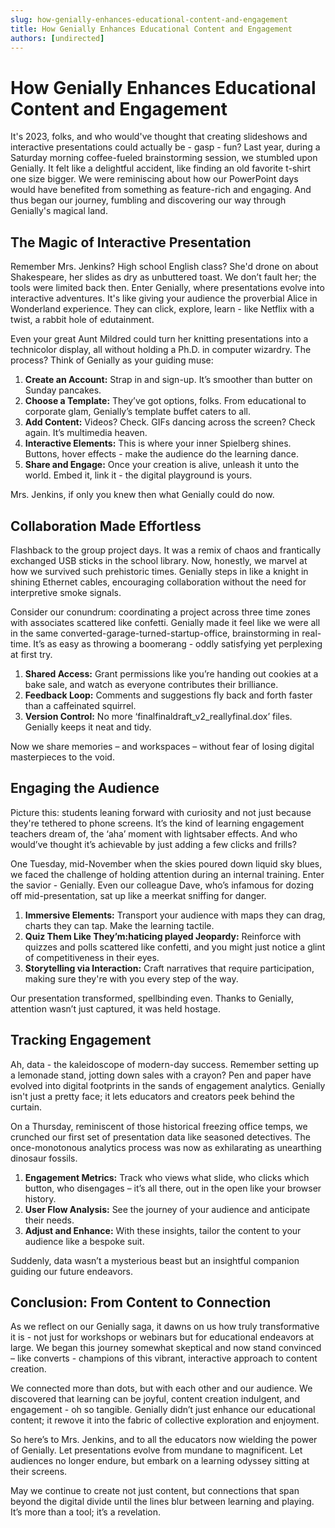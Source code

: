 ```yaml
---
slug: how-genially-enhances-educational-content-and-engagement
title: How Genially Enhances Educational Content and Engagement
authors: [undirected]
---
```



# How Genially Enhances Educational Content and Engagement

It's 2023, folks, and who would've thought that creating slideshows and interactive presentations could actually be - gasp - fun? Last year, during a Saturday morning coffee-fueled brainstorming session, we stumbled upon Genially. It felt like a delightful accident, like finding an old favorite t-shirt one size bigger. We were reminiscing about how our PowerPoint days would have benefited from something as feature-rich and engaging. And thus began our journey, fumbling and discovering our way through Genially's magical land.

## The Magic of Interactive Presentation

Remember Mrs. Jenkins? High school English class? She'd drone on about Shakespeare, her slides as dry as unbuttered toast. We don’t fault her; the tools were limited back then. Enter Genially, where presentations evolve into interactive adventures. It's like giving your audience the proverbial Alice in Wonderland experience. They can click, explore, learn - like Netflix with a twist, a rabbit hole of edutainment.

Even your great Aunt Mildred could turn her knitting presentations into a technicolor display, all without holding a Ph.D. in computer wizardry. The process? Think of Genially as your guiding muse:

1. **Create an Account:** Strap in and sign-up. It’s smoother than butter on Sunday pancakes.
2. **Choose a Template:** They’ve got options, folks. From educational to corporate glam, Genially’s template buffet caters to all.
3. **Add Content:** Videos? Check. GIFs dancing across the screen? Check again. It’s multimedia heaven.
4. **Interactive Elements:** This is where your inner Spielberg shines. Buttons, hover effects - make the audience do the learning dance.
5. **Share and Engage:** Once your creation is alive, unleash it unto the world. Embed it, link it - the digital playground is yours.

Mrs. Jenkins, if only you knew then what Genially could do now.

## Collaboration Made Effortless

Flashback to the group project days. It was a remix of chaos and frantically exchanged USB sticks in the school library. Now, honestly, we marvel at how we survived such prehistoric times. Genially steps in like a knight in shining Ethernet cables, encouraging collaboration without the need for interpretive smoke signals.

Consider our conundrum: coordinating a project across three time zones with associates scattered like confetti. Genially made it feel like we were all in the same converted-garage-turned-startup-office, brainstorming in real-time. It’s as easy as throwing a boomerang - oddly satisfying yet perplexing at first try.

1. **Shared Access:** Grant permissions like you’re handing out cookies at a bake sale, and watch as everyone contributes their brilliance.
2. **Feedback Loop:** Comments and suggestions fly back and forth faster than a caffeinated squirrel.
3. **Version Control:** No more ‘finalfinaldraft_v2_reallyfinal.dox’ files. Genially keeps it neat and tidy.
   
Now we share memories – and workspaces – without fear of losing digital masterpieces to the void.

## Engaging the Audience

Picture this: students leaning forward with curiosity and not just because they're tethered to phone screens. It’s the kind of learning engagement teachers dream of, the ‘aha’ moment with lightsaber effects. And who would’ve thought it’s achievable by just adding a few clicks and frills?

One Tuesday, mid-November when the skies poured down liquid sky blues, we faced the challenge of holding attention during an internal training. Enter the savior - Genially. Even our colleague Dave, who’s infamous for dozing off mid-presentation, sat up like a meerkat sniffing for danger.

1. **Immersive Elements:** Transport your audience with maps they can drag, charts they can tap. Make the learning tactile.
2. **Quiz Them Like They’m:haticing played Jeopardy:** Reinforce with quizzes and polls scattered like confetti, and you might just notice a glint of competitiveness in their eyes.
3. **Storytelling via Interaction:** Craft narratives that require participation, making sure they're with you every step of the way.

Our presentation transformed, spellbinding even. Thanks to Genially, attention wasn’t just captured, it was held hostage.

## Tracking Engagement

Ah, data - the kaleidoscope of modern-day success. Remember setting up a lemonade stand, jotting down sales with a crayon? Pen and paper have evolved into digital footprints in the sands of engagement analytics. Genially isn't just a pretty face; it lets educators and creators peek behind the curtain.

On a Thursday, reminiscent of those historical freezing office temps, we crunched our first set of presentation data like seasoned detectives. The once-monotonous analytics process was now as exhilarating as unearthing dinosaur fossils.

1. **Engagement Metrics:** Track who views what slide, who clicks which button, who disengages – it’s all there, out in the open like your browser history.
2. **User Flow Analysis:** See the journey of your audience and anticipate their needs.
3. **Adjust and Enhance:** With these insights, tailor the content to your audience like a bespoke suit.

Suddenly, data wasn’t a mysterious beast but an insightful companion guiding our future endeavors.

## Conclusion: From Content to Connection

As we reflect on our Genially saga, it dawns on us how truly transformative it is - not just for workshops or webinars but for educational endeavors at large. We began this journey somewhat skeptical and now stand convinced – like converts - champions of this vibrant, interactive approach to content creation.

We connected more than dots, but with each other and our audience. We discovered that learning can be joyful, content creation indulgent, and engagement - oh so tangible. Genially didn’t just enhance our educational content; it rewove it into the fabric of collective exploration and enjoyment.

So here’s to Mrs. Jenkins, and to all the educators now wielding the power of Genially. Let presentations evolve from mundane to magnificent. Let audiences no longer endure, but embark on a learning odyssey sitting at their screens.

May we continue to create not just content, but connections that span beyond the digital divide until the lines blur between learning and playing. It’s more than a tool; it’s a revelation.
